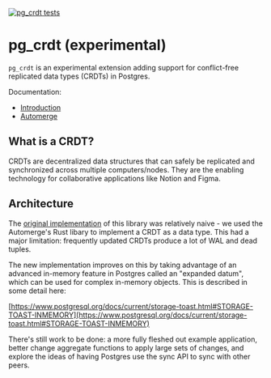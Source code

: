 [![pg_crdt tests](https://github.com/supabase/pg_crdt/actions/workflows/test.yml/badge.svg)](https://github.com/supabase/pg_crdt/actions/workflows/test.yml)

# pg_crdt (experimental)

`pg_crdt` is an experimental extension adding support for conflict-free replicated data types (CRDTs) in Postgres.

Documentation:

- [Introduction](https://supabase.github.io/pg_crdt/)
- [Automerge](https://supabase.github.io/pg_crdt/automerge/)

## What is a CRDT?

CRDTs are decentralized data structures that can safely be replicated and synchronized across multiple computers/nodes. They are the enabling technology for collaborative applications like Notion and Figma.

## Architecture

The [original implementation](https://supabase.com/blog/postgres-crdt) of this library was relatively naive - we used the Automerge's Rust libary to implement a CRDT as a data type. This had a major limitation: frequently updated CRDTs produce a lot of WAL and dead tuples.

The new implementation improves on this by taking advantage of an advanced in-memory feature in Postgres called an "expanded datum", which can be used for complex in-memory objects.  This is described in some detail here:

[https://www.postgresql.org/docs/current/storage-toast.html#STORAGE-TOAST-INMEMORY](https://www.postgresql.org/docs/current/storage-toast.html#STORAGE-TOAST-INMEMORY)

There's still work to be done: a more fully fleshed out example application, better change aggregate functions to apply large sets of changes, and explore the ideas of having Postgres use the sync API to sync with other peers.
